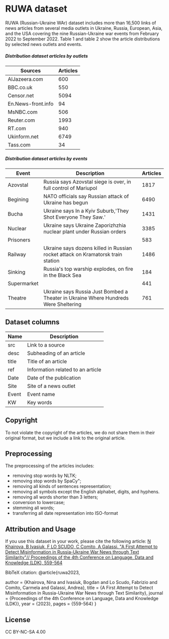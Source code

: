 # RUWA dataset
RUWA (Russian-Ukraine WAr) dataset includes more than 16,500 links of news articles from several media outlets in Ukraine, Russia, European, Asia, and the USA covering the nine  Russian-Ukraine war events from February 2022 to September 2022.  Table 1 and table 2 show the article distributions by selected news outlets and events. 
##### Distribution dataset articles by outlets

| Sources | Articles |
| --------- | --------- |
| AlJazeera.com |600 |
| BBC.co.uk | 550 |
| Censor.net | 5094 |
| En.News-front.info | 94 |
| MsNBC.com | 506 |
| Reuter.com| 1993 |
|RT.com|940    |
|Ukinform.net|   6749|
|Tass.com|34|

##### Distribution dataset articles by events
| Event | Description |Articles|
| ------ | ------ |------ |
|Azovstal |Russia says Azovstal siege is over, in full control of Mariupol | 1817|
| Begining |NATO officials say Russian attack of Ukraine has begun  |6490|
| Bucha |Ukraine says In a Kyiv Suburb,'They Shot Everyone They Saw.'  |1431|
| Nuclear |Ukraine says  Ukraine Zaporizhzhia nuclear plant under Russian orders |3385|
| Prisoners | |583|
| Railway|Ukraine says dozens killed in Russian rocket attack on Kramatorsk train station |1486|
|Sinking|Russia's top warship explodes, on fire in the Black Sea  |184|
|Supermarket|   |441|
|Theatre|Ukraine says Russia Just Bombed a Theater in Ukraine Where Hundreds Were Sheltering|761|

## Dataset columns
| Name | Description |
| --------- | --------- |
| src | Link to a source |
| desc | Subheading of an article  |
| title |Title of an article   |
| ref | Information related to an article |
| Date | Date of the publication |
| Site| Site of a news outlet|
|Event|Event name     |
|KW|   Key words|

## Copyright
To not violate the copyright of the articles, we do not share them in their original format, but we include a link to the original article.

## Preprocessing
The preprocessing of the articles includes:
- removing stop words by NLTK;
- removing stop words by SpaCy";
- removing all kinds of sentences representation; 
- removing all symbols except the English alphabet, digits, and hyphens.
- removing all words shorter than 3 letters;
- conversion to lowercase;
- stemming all words;
- transferring all date representation into ISO-format

## Attribution and Usage
If you use this dataset in your work, please cite the following article:
[N Khairova, B Ivasiuk, F LO SCUDO, C Comito, A Galassi. "A First Attempt to Detect Misinformation in Russia-Ukraine War News through Text Similarity"// Proceedings of the 4th Conference on Language, Data and Knowledge (LDK), 559-564](https://www.researchgate.net/profile/Andrea-Galassi/publication/375525802_A_First_Attempt_to_Detect_Misinformation_in_Russia-Ukraine_War_News_through_Text_Similarity/links/654df4b0b86a1d521bc8b006/A-First-Attempt-to-Detect-Misinformation-in-Russia-Ukraine-War-News-through-Text-Similarity.pdf) 

BibTeX citation:
@article{ruwa2023,
  
  author = {Khairova, Nina and Ivasiuk, Bogdan and Lo Scudo, Fabrizio and Comito, Carmela and Galassi, Andrea},
  title = {A First Attempt to Detect Misinformation in Russia-Ukraine War News through Text Similarity},
  journal = {Proceedings of the 4th Conference on Language, Data and Knowledge (LDK)},
  year = {2023},
  pages = {559-564}
}

## License
CC BY-NC-SA 4.00


 
